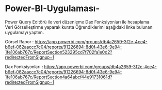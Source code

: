 # Power-BI-Uygulaması-
Power Query Editörü ile veri düzenleme
Dax Fonksiyonları ile hesaplama
Veri Görselleştirme yaparak kursta Öğrendiklerimi aşağıdaki linke bulunan uygulamayı yaptım.

Görsel Rapor :
https://app.powerbi.com/groups/db4a2659-3f2e-4ce4-b6ef-062aaccc7c04/reports/91226694-8d0f-43e6-9e94-1fe106ab767c/ReportSection523295cd7f702fa1e0d2?redirectedFromSignup=1

Dax Fonksiyonları :
https://app.powerbi.com/groups/db4a2659-3f2e-4ce4-b6ef-062aaccc7c04/reports/91226694-8d0f-43e6-9e94-1fe106ab767c/ReportSection4a64abcf44e91731061d?redirectedFromSignup=1
